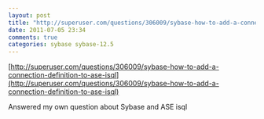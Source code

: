 ```yaml
---
layout: post
title: "http://superuser.com/questions/306009/sybase-how-to-add-a-connection-definition-to-ase-isql"
date: 2011-07-05 23:34
comments: true
categories: sybase sybase-12.5
---
```

[http://superuser.com/questions/306009/sybase-how-to-add-a-connection-definition-to-ase-isql](http://superuser.com/questions/306009/sybase-how-to-add-a-connection-definition-to-ase-isql)


Answered my own question about Sybase and ASE isql

